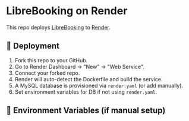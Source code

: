 # LibreBooking on Render

This repo deploys [LibreBooking](https://github.com/LibreBooking/app) to [Render](https://render.com).

## 🚀 Deployment

1. Fork this repo to your GitHub.
2. Go to Render Dashboard → "New" → "Web Service".
3. Connect your forked repo.
4. Render will auto-detect the Dockerfile and build the service.
5. A MySQL database is provisioned via `render.yaml` (or add manually).
6. Set environment variables for DB if not using `render.yaml`.

## 🔑 Environment Variables (if manual setup)

